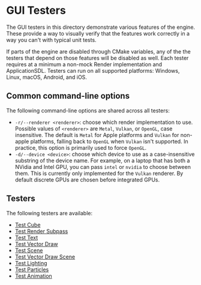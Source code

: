 # GUI Testers

The GUI testers in this directory demonstrate various features of the engine. These provide a way to visually verify that the features work correctly in a way you can't with typical unit tests.

If parts of the engine are disabled through CMake variables, any of the the testers that depend on those features will be disabled as well. Each tester requires at a minimum a non-mock Render implementation and ApplicationSDL. Testers can run on all supported platforms: Windows, Linux, macOS, Android, and iOS.

## Common command-line options

The following command-line options are shared across all testers:

* `-r/--renderer <renderer>`: choose which render implementation to use. Possible values of `<renderer>` are `Metal`, `Vulkan`, or `OpenGL`, case insensitive. The default is `Metal` for Apple platforms and `Vulkan` for non-apple platforms, falling back to `OpenGL` when `Vulkan` isn't supported. In practice, this option is primarily used to force `OpenGL`.
* `-d/--device <device>`: choose which device to use as a case-insensitive substring of the device name. For example, on a laptop that has both a NVidia and Intel GPU, you can pass `intel` or `nvidia` to choose between them. This is currently only implemented for the `Vulkan` renderer. By default discrete GPUs are chosen before integrated GPUs.

## Testers

The following testers are available:

* [Test Cube](TestCube/README.md)
* [Test Render Subpass](TestRenderSubpass/README.md)
* [Test Text](TestText/README.md)
* [Test Vector Draw](TestVectorDraw/README.md)
* [Test Scene](TestScene/README.md)
* [Test Vector Draw Scene](TestVectorDrawScene/README.md)
* [Test Lighting](TestLighting/README.md)
* [Test Particles](TestParticles/README.md)
* [Test Animation](TestAnimation/README.md)
